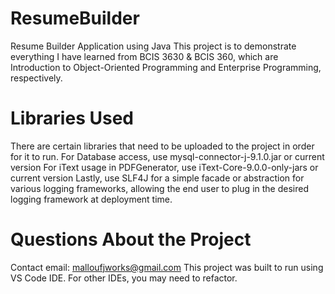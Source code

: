 # ResumeBuilder
Resume Builder Application using Java
This project is to demonstrate everything I have learned from BCIS 3630 & BCIS 360, which are Introduction to Object-Oriented Programming and Enterprise Programming, respectively.

# Libraries Used
There are certain libraries that need to be uploaded to the project in order for it to run.
For Database access, use mysql-connector-j-9.1.0.jar or current version
For iText usage in PDFGenerator, use iText-Core-9.0.0-only-jars or current version
Lastly, use SLF4J for a simple facade or abstraction for various logging frameworks, allowing the end user to plug in the desired logging framework at deployment time.

# Questions About the Project
Contact email: malloufjworks@gmail.com
This project was built to run using VS Code IDE. For other IDEs, you may need to refactor.

